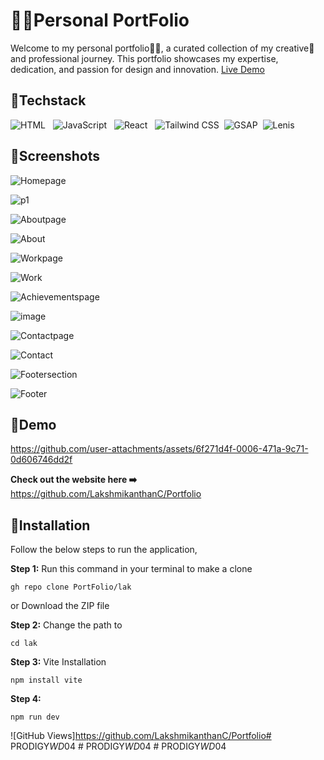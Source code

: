 
# 👨‍💻Personal PortFolio

Welcome to my personal portfolio👨‍💻, a curated collection of my creative🎨 and professional journey. This portfolio showcases my expertise, dedication, and passion for design and innovation. <a href="https://lakshmikanthanc.github.io/Portfolio/">Live Demo</a>

## 📌Techstack
![HTML](https://img.shields.io/badge/HTML-E34F26?style=flat&logo=html5&logoColor=white) &nbsp; ![JavaScript](https://img.shields.io/badge/JavaScript-F7DF1E?style=flat&logo=javascript&logoColor=black) &nbsp; ![React](https://img.shields.io/badge/React-61DAFB?style=flat&logo=react&logoColor=black) &nbsp; ![Tailwind CSS](https://img.shields.io/badge/Tailwind_CSS-38B2AC?style=flat&logo=tailwindcss&logoColor=white) &nbsp;![GSAP](https://img.shields.io/badge/GSAP-React-brightgreen?style=flat&logo=greensock) &nbsp;![Lenis](https://img.shields.io/badge/Lenis-blue?style=flat&logo=react)

## 📌Screenshots

![Homepage](https://img.shields.io/badge/Home&nbsp;page-%230078D4?style=flat&colorB=#87CEEB )

![p1](https://github.com/user-attachments/assets/41e7ea5b-6363-4b11-b62e-cbbebafa976d)


![Aboutpage](https://img.shields.io/badge/About&nbsp;page-%230078D4?style=flat&colorB=#87CEEB )

![About](https://github.com/user-attachments/assets/e5a1d71b-3cdc-415c-a456-a0a9b385793f)


![Workpage](https://img.shields.io/badge/Work&nbsp;page-%230078D4?style=flat&colorB=#87CEEB)

![Work](https://github.com/user-attachments/assets/dc8d3839-479f-408c-b9fc-053563f1150d)


![Achievementspage](https://img.shields.io/badge/Achievements&nbsp;&amp;&nbsp;Certifications&nbsp;page-%230078D4?style=flat&colorB=#87CEEB )

![image](https://github.com/user-attachments/assets/40beac17-9a17-4187-9f41-4e0cff2f2415)

![Contactpage](https://img.shields.io/badge/Contact&nbsp;page-%230078D4?style=flat&colorB=#87CEEB)

![Contact](https://github.com/user-attachments/assets/d7c3a59d-bc56-43ab-9d19-9ddb04a2422d)


![Footersection](https://img.shields.io/badge/Footer&nbsp;section-%230078D4?style=flat&colorB=#87CEEB)

![Footer](https://github.com/user-attachments/assets/b10b6327-5c61-41a6-b3b0-1871b0e4c21f)

## 📌Demo

https://github.com/user-attachments/assets/6f271d4f-0006-471a-9c71-0d606746dd2f

**Check out the website here ➡️** https://github.com/LakshmikanthanC/Portfolio

## 📌Installation

Follow the below steps to run the application,

**Step 1:** Run this command in your terminal to make a clone

```
gh repo clone PortFolio/lak
```
or 
Download the ZIP file

**Step 2:** Change the path to
```
cd lak
```
**Step 3:** Vite Installation
```
npm install vite
```
**Step 4:** 
```
npm run dev
```

![GitHub Views]https://github.com/LakshmikanthanC/Portfolio#   P R O D I G Y _ W D _ 0 4  
 #   P R O D I G Y _ W D _ 0 4  
 #   P R O D I G Y _ W D _ 0 4  
 